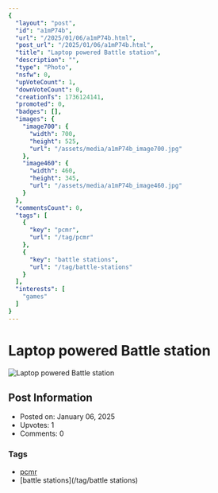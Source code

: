 ```yaml
---
{
  "layout": "post",
  "id": "a1mP74b",
  "url": "/2025/01/06/a1mP74b.html",
  "post_url": "/2025/01/06/a1mP74b.html",
  "title": "Laptop powered Battle station",
  "description": "",
  "type": "Photo",
  "nsfw": 0,
  "upVoteCount": 1,
  "downVoteCount": 0,
  "creationTs": 1736124141,
  "promoted": 0,
  "badges": [],
  "images": {
    "image700": {
      "width": 700,
      "height": 525,
      "url": "/assets/media/a1mP74b_image700.jpg"
    },
    "image460": {
      "width": 460,
      "height": 345,
      "url": "/assets/media/a1mP74b_image460.jpg"
    }
  },
  "commentsCount": 0,
  "tags": [
    {
      "key": "pcmr",
      "url": "/tag/pcmr"
    },
    {
      "key": "battle stations",
      "url": "/tag/battle-stations"
    }
  ],
  "interests": [
    "games"
  ]
}
---
```


# Laptop powered Battle station

![Laptop powered Battle station](/assets/media/a1mP74b_image700.jpg)

## Post Information

- Posted on: January 06, 2025
- Upvotes: 1
- Comments: 0

### Tags

- [pcmr](/tag/pcmr)
- [battle stations](/tag/battle stations)
